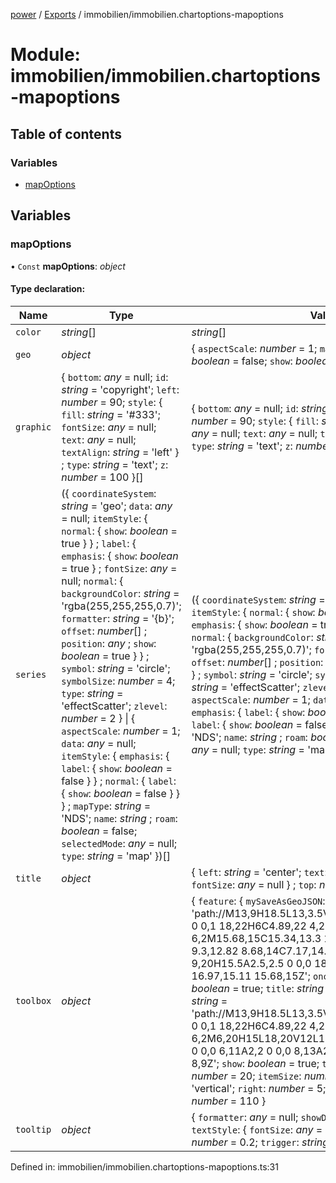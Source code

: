 [power](../../doc.md) / [Exports](../../modules.md) / immobilien/immobilien.chartoptions-mapoptions

# Module: immobilien/immobilien.chartoptions-mapoptions

## Table of contents

### Variables

- [mapOptions](immobilien.immobilien_immobilien_chartoptions_mapoptions.md#mapoptions)

## Variables

### mapOptions

• `Const` **mapOptions**: *object*

#### Type declaration:

Name | Type | Value |
------ | ------ | ------ |
`color` | *string*[] | *string*[] |
`geo` | *object* | { `aspectScale`: *number* = 1; `map`: *string* = 'NDS'; `roam`: *boolean* = false; `show`: *boolean* = false } |
`graphic` | { `bottom`: *any* = null; `id`: *string* = 'copyright'; `left`: *number* = 90; `style`: { `fill`: *string* = '#333'; `fontSize`: *any* = null; `text`: *any* = null; `textAlign`: *string* = 'left' } ; `type`: *string* = 'text'; `z`: *number* = 100 }[] | { `bottom`: *any* = null; `id`: *string* = 'copyright'; `left`: *number* = 90; `style`: { `fill`: *string* = '#333'; `fontSize`: *any* = null; `text`: *any* = null; `textAlign`: *string* = 'left' } ; `type`: *string* = 'text'; `z`: *number* = 100 }[] |
`series` | ({ `coordinateSystem`: *string* = 'geo'; `data`: *any* = null; `itemStyle`: { `normal`: { `show`: *boolean* = true }  } ; `label`: { `emphasis`: { `show`: *boolean* = true } ; `fontSize`: *any* = null; `normal`: { `backgroundColor`: *string* = 'rgba(255,255,255,0.7)'; `formatter`: *string* = '{b}'; `offset`: *number*[] ; `position`: *any* ; `show`: *boolean* = true }  } ; `symbol`: *string* = 'circle'; `symbolSize`: *number* = 4; `type`: *string* = 'effectScatter'; `zlevel`: *number* = 2 } \| { `aspectScale`: *number* = 1; `data`: *any* = null; `itemStyle`: { `emphasis`: { `label`: { `show`: *boolean* = false }  } ; `normal`: { `label`: { `show`: *boolean* = false }  }  } ; `mapType`: *string* = 'NDS'; `name`: *string* ; `roam`: *boolean* = false; `selectedMode`: *any* = null; `type`: *string* = 'map' })[] | ({ `coordinateSystem`: *string* = 'geo'; `data`: *any* = null; `itemStyle`: { `normal`: { `show`: *boolean* = true }  } ; `label`: { `emphasis`: { `show`: *boolean* = true } ; `fontSize`: *any* = null; `normal`: { `backgroundColor`: *string* = 'rgba(255,255,255,0.7)'; `formatter`: *string* = '{b}'; `offset`: *number*[] ; `position`: *any* ; `show`: *boolean* = true }  } ; `symbol`: *string* = 'circle'; `symbolSize`: *number* = 4; `type`: *string* = 'effectScatter'; `zlevel`: *number* = 2 } \| { `aspectScale`: *number* = 1; `data`: *any* = null; `itemStyle`: { `emphasis`: { `label`: { `show`: *boolean* = false }  } ; `normal`: { `label`: { `show`: *boolean* = false }  }  } ; `mapType`: *string* = 'NDS'; `name`: *string* ; `roam`: *boolean* = false; `selectedMode`: *any* = null; `type`: *string* = 'map' })[] |
`title` | *object* | { `left`: *string* = 'center'; `text`: *string* ; `textStyle`: { `fontSize`: *any* = null } ; `top`: *number* = 10 } |
`toolbox` | *object* | { `feature`: { `mySaveAsGeoJSON`: { `icon`: *string* = 'path://M13,9H18.5L13,3.5V9M6,2H14L20,8V20A2,2 0 0,1 18,22H6C4.89,22 4,21.1 4,20V4C4,2.89 4.89,2 6,2M15.68,15C15.34,13.3 13.82,12 12,12C10.55,12 9.3,12.82 8.68,14C7.17,14.18 6,15.45 6,17A3,3 0 0,0 9,20H15.5A2.5,2.5 0 0,0 18,17.5C18,16.18 16.97,15.11 15.68,15Z'; `onclick`: *any* = null; `show`: *boolean* = true; `title`: *string*  } ; `saveAsImage`: { `icon`: *string* = 'path://M13,9H18.5L13,3.5V9M6,2H14L20,8V20A2,2 0 0,1 18,22H6C4.89,22 4,21.1 4,20V4C4,2.89 4.89,2 6,2M6,20H15L18,20V12L14,16L12,14L6,20M8,9A2,2 0 0,0 6,11A2,2 0 0,0 8,13A2,2 0 0,0 10,11A2,2 0 0,0 8,9Z'; `show`: *boolean* = true; `title`: *string*  }  } ; `itemGap`: *number* = 20; `itemSize`: *number* = 30; `orient`: *string* = 'vertical'; `right`: *number* = 5; `show`: *boolean* = false; `top`: *number* = 110 } |
`tooltip` | *object* | { `formatter`: *any* = null; `showDelay`: *number* = 0; `textStyle`: { `fontSize`: *any* = null } ; `transitionDuration`: *number* = 0.2; `trigger`: *string* = 'item' } |

Defined in: immobilien/immobilien.chartoptions-mapoptions.ts:31
